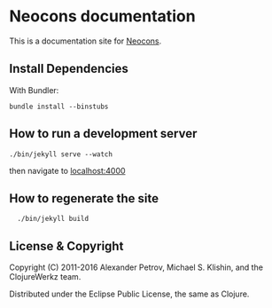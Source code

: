 # Neocons documentation

This is a documentation site for [Neocons](http://clojureneo4j.info).


## Install Dependencies

With Bundler:

    bundle install --binstubs


## How to run a development server

    ./bin/jekyll serve --watch

then navigate to [localhost:4000](http://localhost:4000)

## How to regenerate the site

      ./bin/jekyll build

## License & Copyright

Copyright (C) 2011-2016 Alexander Petrov, Michael S. Klishin, and the ClojureWerkz team.

Distributed under the Eclipse Public License, the same as Clojure.
